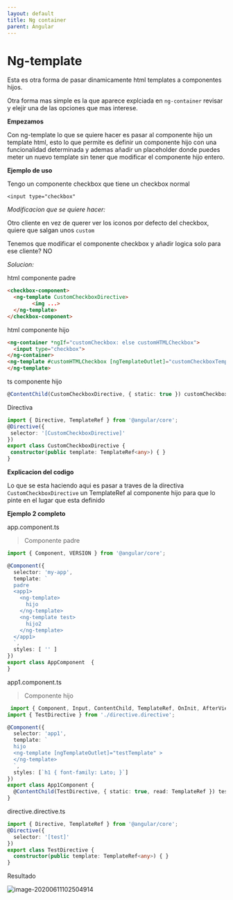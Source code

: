 ```yaml
---
layout: default
title: Ng container
parent: Angular
---
```


# Ng-template

Esta es otra forma de pasar dinamicamente html templates a componentes hijos.

Otra forma mas simple es la que aparece explciada en `ng-container` revisar y elejir una de las opciones que mas interese.

**Empezamos**

Con ng-template lo que se quiere hacer es pasar al componente hijo un template html, esto lo que permite es definir un componente hijo con una funcionalidad determinada y ademas añadir un placeholder donde puedes meter un nuevo template sin tener que modificar el componente hijo entero.

**Ejemplo de uso**

Tengo un componente checkbox que tiene un checkbox normal

`<input type="checkbox"`

*Modificacion que se quiere hacer:*

Otro cliente en vez de querer ver los iconos por defecto del checkbox, quiere que salgan unos `custom`

Tenemos que modificar el componente checkbox y añadir logica solo para ese cliente? NO

*Solucion:* 

html componente padre

```html
<checkbox-component>
  <ng-template CustomCheckboxDirective>
        <img ...>
  </ng-template>
</checkbox-component>
```

html componente hijo

```html
<ng-container *ngIf="customCheckbox: else customHTMLCheckbox">
  <input type="checkbox">
</ng-container>
<ng-template #customHTMLCheckbox [ngTemplateOutlet]="customCheckboxTemplate">
</ng-template>
```

ts componente hijo

```typescript
@ContentChild(CustomCheckboxDirective, { static: true }) customCheckboxTemplate: TemplateRef<any>;
```

Directiva

```typescript
import { Directive, TemplateRef } from '@angular/core';
@Directive({
 selector: '[CustomCheckboxDirective]'
})
export class CustomCheckboxDirective {
 constructor(public template: TemplateRef<any>) { }
}
```

**Explicacion del codigo**

Lo que se esta haciendo aqui es pasar a traves de la directiva `CustomCheckboxDirective` un TemplateRef al componente hijo para que lo pinte en el lugar que esta definido



**Ejemplo 2 completo**

app.component.ts

> Componente padre

```typescript
import { Component, VERSION } from '@angular/core';

@Component({
  selector: 'my-app',
  template: `
  padre
  <app1>
    <ng-template>
      hijo
    </ng-template>
    <ng-template test>
      hijo2
    </ng-template>
  </app1>
  `,
  styles: [ '' ]
})
export class AppComponent  {
}
```

app1.component.ts

> Componente hijo

```typescript
 import { Component, Input, ContentChild, TemplateRef, OnInit, AfterViewInit } from '@angular/core';
import { TestDirective } from './directive.directive';

@Component({
  selector: 'app1',
  template: `
  hijo
  <ng-template [ngTemplateOutlet]="testTemplate" >
  </ng-template>
  `,
  styles: [`h1 { font-family: Lato; }`]
})
export class App1Component {
  @ContentChild(TestDirective, { static: true, read: TemplateRef }) testTemplate: TemplateRef<any>;
}
```

directive.directive.ts

```typescript
import { Directive, TemplateRef } from '@angular/core';
@Directive({
  selector: '[test]'
})
export class TestDirective {
  constructor(public template: TemplateRef<any>) { }
}
```

Resultado

![image-20200611102504914](D:\Apuntes\Biblioteca\docs\angular\img\image-20200611102504914.png)